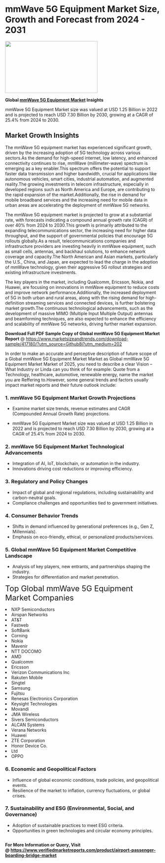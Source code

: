<H1>mmWave 5G Equipment Market Size, Growth and Forecast from 2024 - 2031</H1><img class="aligncenter size-medium wp-image-584254" src="https://thirdeyenews.in/wp-content/uploads/2024/09/Global-Market-Research-300x168.jpeg" alt="" width="300" height="168" /><p><strong>Global&nbsp;<a href="https://www.marketsizeandtrends.com/download-sample/417180/?utm_source=Github8j?utm_medium=202">mmWave 5G Equipment Market</a> Insights</strong></p><p>mmWave 5G Equipment Market size was valued at USD 1.25 Billion in 2022 and is projected to reach USD 7.30 Billion by 2030, growing at a CAGR of 25.4% from 2024 to 2030.</p><p><h2>Market Growth Insights</h2> <p>The mmWave 5G equipment market has experienced significant growth, driven by the increasing adoption of 5G technology across various sectors.As the demand for high-speed internet, low latency, and enhanced connectivity continues to rise, mmWave (millimeter-wave) spectrum is emerging as a key enabler.This spectrum offers the potential to support faster data transmission and higher bandwidth, crucial for applications like autonomous vehicles, smart cities, industrial automation, and augmented reality.The growing investments in telecom infrastructure, especially in developed regions such as North America and Europe, are contributing to the rapid expansion of the market.Additionally, the rise in demand for mobile broadband services and the increasing need for mobile data in urban areas are accelerating the deployment of mmWave 5G networks.</p> <p>The mmWave 5G equipment market is projected to grow at a substantial rate, with forecasts indicating a compound annual growth rate (CAGR) of over 40% from 2024 to 2030.This growth is primarily attributed to the expanding telecommunications sector, the increasing need for higher data throughput, and the support of governmental policies that encourage 5G rollouts globally.As a result, telecommunications companies and infrastructure providers are investing heavily in mmWave equipment, such as small cells, antennas, and backhaul solutions, to enhance network coverage and capacity.The North American and Asian markets, particularly the U.S., China, and Japan, are expected to lead the charge in the adoption of mmWave technology, given their aggressive 5G rollout strategies and existing infrastructure investments.</p> <p>The key players in the market, including Qualcomm, Ericsson, Nokia, and Huawei, are focusing on innovations in mmWave equipment to reduce costs and improve network performance.Additionally, the increased deployment of 5G in both urban and rural areas, along with the rising demand for high-definition streaming services and connected devices, is further bolstering market growth.The continuous technological advancements, such as the development of massive MIMO (Multiple Input Multiple Output) antennas and beamforming techniques, are also expected to enhance the efficiency and scalability of mmWave 5G networks, driving further market expansion.</p> <p><span class=""><strong>Download Full PDF Sample Copy of Global mmWave 5G Equipment Market Report</strong> @ <a href="https://www.marketsizeandtrends.com/download-sample/417180/?utm_source=Github8j?utm_medium=202" target="_blank">https://www.marketsizeandtrends.com/download-sample/417180/?utm_source=Github8j?utm_medium=202</a></span></p><p>In order to make an accurate and perceptive description of future scope of a Global&nbsp;mmWave 5G Equipment Market Market as Global&nbsp;mmWave 5G Equipment Market Market of 2025, you need to describe a clear Vision &ndash; What Industry or Linda can you think of for example: Quote from a Technology, healthcare, automotive, renewable energy, name the market you are Reffering to.However, some general trends and factors usually impact market reports and their future outlook include:</p><h3>1.&nbsp;<strong>mmWave 5G Equipment Market Growth Projections</strong></h3><ul><li>Examine market size trends, revenue estimates and CAGR (Compounded Annual Growth Rate) projections.</li><li><p>mmWave 5G Equipment Market size was valued at USD 1.25 Billion in 2022 and is projected to reach USD 7.30 Billion by 2030, growing at a CAGR of 25.4% from 2024 to 2030.</p></li></ul><h3>2.&nbsp;<strong>mmWave 5G Equipment Market Technological Advancements</strong></h3><ul><li>Integration of AI, IoT, blockchain, or automation in the industry.</li><li>Innovations driving cost reductions or improving efficiency.</li></ul><h3>3.&nbsp;<strong>Regulatory and Policy Changes</strong></h3><ul><li>Impact of global and regional regulations, including sustainability and carbon-neutral goals.</li><li>Compliance challenges and opportunities tied to government initiatives.</li></ul><h3>4.&nbsp;<strong>Consumer Behavior Trends</strong></h3><ul><li>Shifts in demand influenced by generational preferences (e.g., Gen Z, Millennials).</li><li>Emphasis on eco-friendly, ethical, or personalized products/services.</li></ul><h3>5.&nbsp;<strong>Global mmWave 5G Equipment Market Competitive Landscape</strong></h3><ul><li>Analysis of key players, new entrants, and partnerships shaping the industry.</li><li>Strategies for differentiation and market penetration.</li></ul><p data-pm-slice="1 1 []"><span style="color: inherit; font-family: inherit; font-size: 25px;">Top Global mmWave 5G Equipment Market Companies</span></p><div class="" data-test-id=""><p><li>NXP Semiconductors</li><li> Airspan Networks</li><li> AT&T</li><li> Fastweb</li><li> SoftBank</li><li> Corning</li><li> Nokia</li><li> Mavenir</li><li> NTT DOCOMO</li><li> AMD</li><li> Qualcomm</li><li> Ericsson</li><li> Verizon Communications Inc</li><li> Rakuten Mobile</li><li> Singtel</li><li> Samsung</li><li> Fujitsu</li><li> Renesas Electronics Corporation</li><li> Keysight Technologies</li><li> Movandi</li><li> JMA Wireless</li><li> Sivers Semiconductors</li><li> ALCAN Systems</li><li> Verana Networks</li><li> Huawei</li><li> ZTE Corporation</li><li> Honor Device Co.</li><li>Ltd</li><li> OPPO</li></p></div><h3>6.&nbsp;<strong>Economic and Geopolitical Factors</strong></h3><ul><li>Influence of global economic conditions, trade policies, and geopolitical events.</li><li>Resilience of the market to inflation, currency fluctuations, or global crises.</li></ul><h3>7.&nbsp;<strong>Sustainability and ESG (Environmental, Social, and Governance)</strong></h3><ul><li>Adoption of sustainable practices to meet ESG criteria.</li><li>Opportunities in green technologies and circular economy principles.</li></ul><h2><strong style="font-size: 14px;">For More Information or Query, Visit @&nbsp;</strong><a style="background-color: #ffffff; font-size: 14px;" href="https://www.marketsizeandtrends.com/report/mmwave-5g-equipment-market/" target="_blank">https://www.verifiedmarketreports.com/product/airport-passenger-boarding-bridge-market</a></h2>
